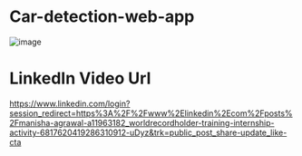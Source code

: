 # Car-detection-web-app

![image](https://user-images.githubusercontent.com/67043518/124405595-acc12180-dd5c-11eb-9df1-ffad23428664.png)

# LinkedIn Video Url
https://www.linkedin.com/login?session_redirect=https%3A%2F%2Fwww%2Elinkedin%2Ecom%2Fposts%2Fmanisha-agrawal-a11963182_worldrecordholder-training-internship-activity-6817620419286310912-uDyz&trk=public_post_share-update_like-cta
